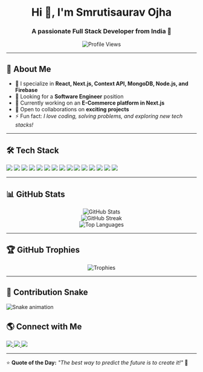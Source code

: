 <h1 align="center">Hi 👋, I'm Smrutisaurav Ojha</h1>
<h3 align="center">A passionate Full Stack Developer from India 🚀</h3>

<p align="center">
  <img src="https://komarev.com/ghpvc/?username=saurav178&label=Profile%20Views&color=blue&style=flat" alt="Profile Views" />
</p>

---

## 🚀 About Me  
- 🌱 I specialize in **React, Next.js, Context API, MongoDB, Node.js, and Firebase**  
- 💼 Looking for a **Software Engineer** position  
- 🔭 Currently working on an **E-Commerce platform in Next.js**  
- 🤝 Open to collaborations on **exciting projects**  
- ⚡ Fun fact: *I love coding, solving problems, and exploring new tech stacks!*  

---

## 🛠️ Tech Stack  
<p align="left">
  <img src="https://img.shields.io/badge/JavaScript-F7DF1E?style=for-the-badge&logo=javascript&logoColor=black" />
  <img src="https://img.shields.io/badge/React-61DAFB?style=for-the-badge&logo=react&logoColor=black" />
  <img src="https://img.shields.io/badge/Next.js-000000?style=for-the-badge&logo=next.js&logoColor=white" />
  <img src="https://img.shields.io/badge/Node.js-339933?style=for-the-badge&logo=node.js&logoColor=white" />
  <img src="https://img.shields.io/badge/MongoDB-47A248?style=for-the-badge&logo=mongodb&logoColor=white" />
  <img src="https://img.shields.io/badge/TailwindCSS-06B6D4?style=for-the-badge&logo=tailwind-css&logoColor=white" />
  <img src="https://img.shields.io/badge/Context%20API-61DAFB?style=for-the-badge&logo=react&logoColor=black" />
  <img src="https://img.shields.io/badge/HTML5-E34F26?style=for-the-badge&logo=html5&logoColor=white" />
  <img src="https://img.shields.io/badge/CSS3-1572B6?style=for-the-badge&logo=css3&logoColor=white" />
  <img src="https://img.shields.io/badge/Bootstrap%205-7952B3?style=for-the-badge&logo=bootstrap&logoColor=white" />
  <img src="https://img.shields.io/badge/Firebase-FFCA28?style=for-the-badge&logo=firebase&logoColor=black" />
  <img src="https://img.shields.io/badge/MySQL-4479A1?style=for-the-badge&logo=mysql&logoColor=white" />
  <img src="https://img.shields.io/badge/VS%20Code-007ACC?style=for-the-badge&logo=visual-studio-code&logoColor=white" />
  <img src="https://img.shields.io/badge/Postman-FF6C37?style=for-the-badge&logo=postman&logoColor=white" />
  <img src="https://img.shields.io/badge/Vercel-000000?style=for-the-badge&logo=vercel&logoColor=white" />
</p>

---

## 📊 GitHub Stats  
<p align="center">
  <img src="https://github-readme-stats.vercel.app/api?username=saurav178&show_icons=true&theme=radical" alt="GitHub Stats" />
  <br />
  <img src="https://github-readme-streak-stats.herokuapp.com/?user=saurav178&theme=radical" alt="GitHub Streak" />
  <br />
  <img src="https://github-readme-stats.vercel.app/api/top-langs/?username=saurav178&layout=compact&theme=radical" alt="Top Languages" />
</p>

---

## 🏆 GitHub Trophies  
<p align="center">
  <img src="https://github-profile-trophy.vercel.app/?username=saurav178&theme=dracula" alt="Trophies" />
</p>

---

## 🐍 Contribution Snake  
![Snake animation](https://github.com/saurav178/saurav178/blob/output/github-contribution-grid-snake.svg)



## 🌎 Connect with Me  
<p align="left">
  <a href="https://www.linkedin.com/in/smrutisaurav/" target="_blank">
    <img src="https://img.shields.io/badge/LinkedIn-blue?style=for-the-badge&logo=linkedin" />
  </a>
  <a href="https://github.com/saurav178" target="_blank">
    <img src="https://img.shields.io/badge/GitHub-black?style=for-the-badge&logo=github" />
  </a>
  <a href="mailto:sauravojha178@gmail.com" target="_blank">
    <img src="https://img.shields.io/badge/Gmail-red?style=for-the-badge&logo=gmail&logoColor=white" />
  </a>
</p>

---

⭐ **Quote of the Day:** *"The best way to predict the future is to create it!"* 🚀
